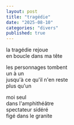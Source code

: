 ```yaml
---
layout: post
title: "tragédie"
date: "2025-08-10"
categories: "divers"
published: true
---
```


la tragédie rejoue  
en boucle dans ma tête  

les personnages tombent  
un à un  
jusqu'à ce qu'il n'en reste  
plus qu'un   

moi seul  
dans l'amphithéâtre  
spectateur sidéré  
figé dans le granite  
